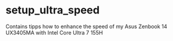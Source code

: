 # setup_ultra_speed
Contains tipps how to enhance the speed of my Asus Zenbook 14 UX3405MA with Intel Core Ultra 7 155H
